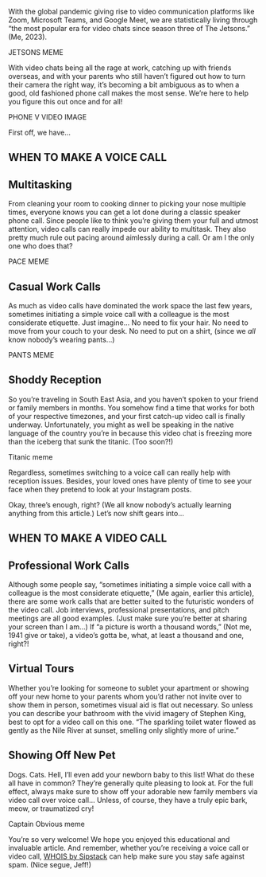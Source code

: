 With the global pandemic giving rise to video communication platforms like Zoom, Microsoft Teams, and Google Meet, we are statistically living through “the most popular era for video chats since season three of The Jetsons.” (Me, 2023). 

JETSONS MEME

With video chats being all the rage at work, catching up with friends overseas, and with your parents who still haven’t figured out how to turn their camera the right way, it’s becoming a bit ambiguous as to when a good, old fashioned phone call makes the most sense. We’re here to help you figure this out once and for all!

PHONE V VIDEO IMAGE

First off, we have…

## WHEN TO MAKE A VOICE CALL

## Multitasking

From cleaning your room to cooking dinner to picking your nose multiple times, everyone knows you can get a lot done during a classic speaker phone call. Since people like to think you’re giving them your full and utmost attention, video calls can really impede our ability to multitask. They also pretty much rule out pacing around aimlessly during a call. Or am I the only one who does that? 

PACE MEME

## Casual Work Calls 
As much as video calls have dominated the work space the last few years, sometimes initiating a simple voice call with a colleague is the most considerate etiquette. Just imagine... No need to fix your hair. No need to move from your couch to your desk. No need to put on a shirt, (since we _all_ know nobody’s wearing pants…)

PANTS MEME

## Shoddy Reception

So you’re traveling in South East Asia, and you haven’t spoken to your friend or family members in months. You somehow find a time that works for both of your respective timezones, and your first catch-up video call is finally underway. Unfortunately, you might as well be speaking in the native language of the country you’re in because this video chat is freezing more than the iceberg that sunk the titanic. (Too soon?!) 

Titanic meme

Regardless, sometimes switching to a voice call can really help with reception issues. Besides, your loved ones have plenty of time to see your face when they pretend to look at your Instagram posts.

Okay, three’s enough, right? (We all know nobody’s actually learning anything from this article.) Let’s now shift gears into…

## WHEN TO MAKE A VIDEO CALL

## Professional Work Calls
Although some people say, “sometimes initiating a simple voice call with a colleague is the most considerate etiquette,” (Me again, earlier this article), there are some work calls that are better suited to the futuristic wonders of the video call. Job interviews, professional presentations, and pitch meetings are all good examples. (Just make sure you’re better at sharing your screen than I am…) If “a picture is worth a thousand words,” (Not me, 1941 give or take), a video’s gotta be, what, at least a thousand and one, right?!

## Virtual Tours
Whether you’re looking for someone to sublet your apartment or showing off your new home to your parents whom you’d rather not invite over to show them in person, sometimes visual aid is flat out necessary. So unless you can describe your bathroom with the vivid imagery of Stephen King, best to opt for a video call on this one. “The sparkling toilet water flowed as gently as the Nile River at sunset, smelling only slightly more of urine.” 

## Showing Off New Pet
Dogs. Cats. Hell, I’ll even add your newborn baby to this list! What do these all have in common? They’re generally quite pleasing to look at. For the full effect, always make sure to show off your adorable new family members via video call over voice call… Unless, of course, they have a truly epic bark, meow, or traumatized cry!

Captain Obvious meme

You’re so very welcome! We hope you enjoyed this educational and invaluable article. And remember, whether you’re receiving a voice call or video call, [WHOIS by Sipstack](https://www.sipstack.com/product/whois) can help make sure you stay safe against spam. (Nice segue, Jeff!) 

